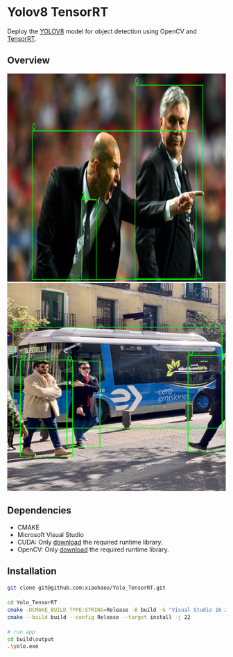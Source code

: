 # Yolov8 TensorRT

Deploy the [YOLOV8](https://github.com/ultralytics/ultralytics) model for object detection using OpenCV and [TensorRT](https://github.com/NVIDIA/TensorRT).

## Overview

<img width="640" height="480" src="assets/img_1_detected.png" alt="img_1_detected" />
<img width="640" height="480" src="assets/img_3_detected.png" alt="img_1_detected" />

## Dependencies

- CMAKE
- Microsoft Visual Studio
- CUDA: Only [download](https://github.com/xiaohaoo/Yolo_TensorRT/releases/download/v1.0.0/lib.zip) the required runtime library.
- OpenCV: Only [download](https://github.com/xiaohaoo/Yolo_TensorRT/releases/download/v1.0.0/lib.zip) the required runtime library.

## Installation

```bash
git clone git@github.com:xiaohaoo/Yolo_TensorRT.git

cd Yolo_TensorRT
cmake -DCMAKE_BUILD_TYPE:STRING=Release -B build -G "Visual Studio 16 2019" -A x64
cmake --build build --config Release --target install -j 22

# run app
cd build\output
.\yolo.exe
```
